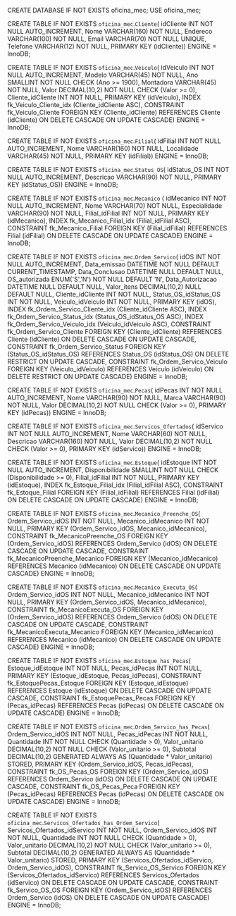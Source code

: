 
CREATE DATABASE IF NOT EXISTS oficina_mec;
USE oficina_mec;

CREATE TABLE IF NOT EXISTS `oficina_mec`.`Cliente`(
  idCliente INT NOT NULL AUTO_INCREMENT,
  Nome VARCHAR(160) NOT NULL,
  Endereco VARCHAR(100) NOT NULL,
  Email VARCHAR(70) NOT NULL UNIQUE,
  Telefone VARCHAR(12) NOT NULL,
  PRIMARY KEY (idCliente)) 
  ENGINE = InnoDB;

CREATE TABLE IF NOT EXISTS `oficina_mec`.`Veiculo`(
  idVeiculo INT NOT NULL AUTO_INCREMENT,
  Modelo VARCHAR(45) NOT NULL,
  Ano SMALLINT NOT NULL CHECK (Ano >= 1900),
  Montadora VARCHAR(45) NOT NULL,
  Valor DECIMAL(10,2) NOT NULL CHECK (Valor >= 0),
  Cliente_idCliente INT NOT NULL,
  PRIMARY KEY (idVeiculo),
  INDEX fk_Veiculo_Cliente_idx (Cliente_idCliente ASC),
  CONSTRAINT fk_Veiculo_Cliente
    FOREIGN KEY (Cliente_idCliente)
    REFERENCES Cliente (idCliente)
    ON DELETE CASCADE
    ON UPDATE CASCADE) 
    ENGINE = InnoDB;

CREATE TABLE IF NOT EXISTS `oficina_mec`.`Filial`(
  idFilial INT NOT NULL AUTO_INCREMENT,
  Nome VARCHAR(160) NOT NULL,
  Localidade VARCHAR(45) NOT NULL,
  PRIMARY KEY (idFilial)) 
  ENGINE = InnoDB;

CREATE TABLE IF NOT EXISTS `oficina_mec`.`Status_OS`(
  idStatus_OS INT NOT NULL AUTO_INCREMENT,
  Descricao VARCHAR(90) NOT NULL,
  PRIMARY KEY (idStatus_OS)) 
  ENGINE = InnoDB;

CREATE TABLE IF NOT EXISTS `oficina_mec`.`Mecanico` (
  idMecanico INT NOT NULL AUTO_INCREMENT,
  Nome VARCHAR(70) NOT NULL,
  Especialidade VARCHAR(90) NOT NULL,
  Filial_idFilial INT NOT NULL,
  PRIMARY KEY (idMecanico),
  INDEX fk_Mecanico_Filial_idx (Filial_idFilial ASC),
  CONSTRAINT fk_Mecanico_Filial
    FOREIGN KEY (Filial_idFilial)
    REFERENCES Filial (idFilial)
    ON DELETE CASCADE
    ON UPDATE CASCADE) 
    ENGINE = InnoDB;

CREATE TABLE IF NOT EXISTS `oficina_mec`.`Ordem_Servico`(
  idOS INT NOT NULL AUTO_INCREMENT,
  Data_emissao DATETIME NOT NULL DEFAULT CURRENT_TIMESTAMP,
  Data_Conclusao DATETIME NULL DEFAULT NULL,
  OS_autorizada ENUM('S','N') NOT NULL DEFAULT 'N',
  Data_Autorizacao DATETIME NULL DEFAULT NULL,
  Valor_itens DECIMAL(10,2) NULL DEFAULT NULL,
  Cliente_idCliente INT NOT NULL,
  Status_OS_idStatus_OS INT NOT NULL,
  Veiculo_idVeiculo INT NOT NULL,
  PRIMARY KEY (idOS),
  INDEX fk_Ordem_Servico_Cliente_idx (Cliente_idCliente ASC),
  INDEX fk_Ordem_Servico_Status_idx (Status_OS_idStatus_OS ASC),
  INDEX fk_Ordem_Servico_Veiculo_idx (Veiculo_idVeiculo ASC),
  CONSTRAINT fk_Ordem_Servico_Cliente
    FOREIGN KEY (Cliente_idCliente)
    REFERENCES Cliente (idCliente)
    ON DELETE CASCADE
    ON UPDATE CASCADE,
  CONSTRAINT fk_Ordem_Servico_Status
    FOREIGN KEY (Status_OS_idStatus_OS)
    REFERENCES Status_OS (idStatus_OS)
    ON DELETE RESTRICT
    ON UPDATE CASCADE,
  CONSTRAINT fk_Ordem_Servico_Veiculo
    FOREIGN KEY (Veiculo_idVeiculo)
    REFERENCES Veiculo (idVeiculo)
    ON DELETE RESTRICT
    ON UPDATE CASCADE) 
    ENGINE = InnoDB;

CREATE TABLE IF NOT EXISTS `oficina_mec`.`Pecas`(
  idPecas INT NOT NULL AUTO_INCREMENT,
  Nome VARCHAR(90) NOT NULL,
  Marca VARCHAR(90) NOT NULL,
  Valor DECIMAL(10,2) NOT NULL CHECK (Valor >= 0),
  PRIMARY KEY (idPecas)) 
  ENGINE = InnoDB;

CREATE TABLE IF NOT EXISTS `oficina_mec`.`Servicos_Ofertados`(
  idServico INT NOT NULL AUTO_INCREMENT,
  Nome VARCHAR(60) NOT NULL,
  Descricao VARCHAR(160) NOT NULL,
  Valor DECIMAL(10,2) NOT NULL CHECK (Valor >= 0),
  PRIMARY KEY (idServico)) 
  ENGINE = InnoDB;

CREATE TABLE IF NOT EXISTS `oficina_mec`.`Estoque`(
  idEstoque INT NOT NULL AUTO_INCREMENT,
  Disponibilidade SMALLINT NOT NULL CHECK (Disponibilidade >= 0),
  Filial_idFilial INT NOT NULL,
  PRIMARY KEY (idEstoque),
  INDEX fk_Estoque_Filial_idx (Filial_idFilial ASC),
  CONSTRAINT fk_Estoque_Filial
    FOREIGN KEY (Filial_idFilial)
    REFERENCES Filial (idFilial)
    ON DELETE CASCADE
    ON UPDATE CASCADE) 
    ENGINE = InnoDB;

CREATE TABLE IF NOT EXISTS `oficina_mec`.`Mecanico_Preenche_OS`(
  Ordem_Servico_idOS INT NOT NULL,
  Mecanico_idMecanico INT NOT NULL,
  PRIMARY KEY (Ordem_Servico_idOS, Mecanico_idMecanico),
  CONSTRAINT fk_MecanicoPreenche_OS
    FOREIGN KEY (Ordem_Servico_idOS)
    REFERENCES Ordem_Servico (idOS)
    ON DELETE CASCADE
    ON UPDATE CASCADE,
  CONSTRAINT fk_MecanicoPreenche_Mecanico
    FOREIGN KEY (Mecanico_idMecanico)
    REFERENCES Mecanico (idMecanico)
    ON DELETE CASCADE
    ON UPDATE CASCADE) 
    ENGINE = InnoDB;

CREATE TABLE IF NOT EXISTS `oficina_mec`.`Mecanico_Executa_OS`(
  Ordem_Servico_idOS INT NOT NULL,
  Mecanico_idMecanico INT NOT NULL,
  PRIMARY KEY (Ordem_Servico_idOS, Mecanico_idMecanico),
  CONSTRAINT fk_MecanicoExecuta_OS
    FOREIGN KEY (Ordem_Servico_idOS)
    REFERENCES Ordem_Servico (idOS)
    ON DELETE CASCADE
    ON UPDATE CASCADE,
  CONSTRAINT fk_MecanicoExecuta_Mecanico
    FOREIGN KEY (Mecanico_idMecanico)
    REFERENCES Mecanico (idMecanico)
    ON DELETE CASCADE
    ON UPDATE CASCADE) 
    ENGINE = InnoDB;

CREATE TABLE IF NOT EXISTS `oficina_mec`.`Estoque_has_Pecas`(
  Estoque_idEstoque INT NOT NULL,
  Pecas_idPecas INT NOT NULL,
  PRIMARY KEY (Estoque_idEstoque, Pecas_idPecas),
  CONSTRAINT fk_EstoquePecas_Estoque
    FOREIGN KEY (Estoque_idEstoque)
    REFERENCES Estoque (idEstoque)
    ON DELETE CASCADE
    ON UPDATE CASCADE,
  CONSTRAINT fk_EstoquePecas_Pecas
    FOREIGN KEY (Pecas_idPecas)
    REFERENCES Pecas (idPecas)
    ON DELETE CASCADE
    ON UPDATE CASCADE) 
    ENGINE = InnoDB;

CREATE TABLE IF NOT EXISTS `oficina_mec`.`Ordem_Servico_has_Pecas`(
  Ordem_Servico_idOS INT NOT NULL,
  Pecas_idPecas INT NOT NULL,
  Quantidade INT NOT NULL CHECK (Quantidade > 0),
  Valor_unitario DECIMAL(10,2) NOT NULL CHECK (Valor_unitario >= 0),
  Subtotal DECIMAL(10,2) GENERATED ALWAYS AS (Quantidade * Valor_unitario) STORED,
  PRIMARY KEY (Ordem_Servico_idOS, Pecas_idPecas),
  CONSTRAINT fk_OS_Pecas_OS
    FOREIGN KEY (Ordem_Servico_idOS)
    REFERENCES Ordem_Servico (idOS)
    ON DELETE CASCADE
    ON UPDATE CASCADE,
  CONSTRAINT fk_OS_Pecas_Peca
    FOREIGN KEY (Pecas_idPecas)
    REFERENCES Pecas (idPecas)
    ON DELETE CASCADE
    ON UPDATE CASCADE) 
    ENGINE = InnoDB;

CREATE TABLE IF NOT EXISTS `oficina_mec`.`Servicos_Ofertados_has_Ordem_Servico`(
  Servicos_Ofertados_idServico INT NOT NULL,
  Ordem_Servico_idOS INT NOT NULL,
  Quantidade INT NOT NULL CHECK (Quantidade > 0),
  Valor_unitario DECIMAL(10,2) NOT NULL CHECK (Valor_unitario >= 0),
  Subtotal DECIMAL(10,2) GENERATED ALWAYS AS (Quantidade * Valor_unitario) STORED,
  PRIMARY KEY (Servicos_Ofertados_idServico, Ordem_Servico_idOS),
  CONSTRAINT fk_Servico_OS_Servico
    FOREIGN KEY (Servicos_Ofertados_idServico)
    REFERENCES Servicos_Ofertados (idServico)
    ON DELETE CASCADE
    ON UPDATE CASCADE,
  CONSTRAINT fk_Servico_OS_OS
    FOREIGN KEY (Ordem_Servico_idOS)
    REFERENCES Ordem_Servico (idOS)
    ON DELETE CASCADE
    ON UPDATE CASCADE) 
    ENGINE = InnoDB;